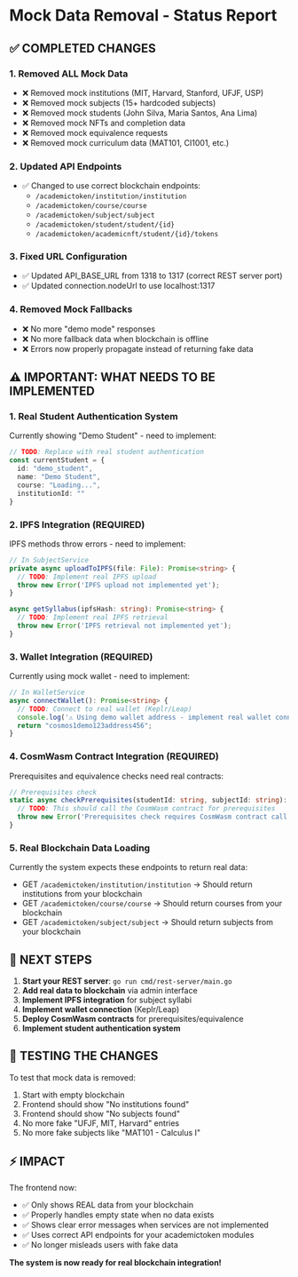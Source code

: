 # Mock Data Removal - Status Report

## ✅ COMPLETED CHANGES

### 1. **Removed ALL Mock Data**
- ❌ Removed mock institutions (MIT, Harvard, Stanford, UFJF, USP)
- ❌ Removed mock subjects (15+ hardcoded subjects)
- ❌ Removed mock students (John Silva, Maria Santos, Ana Lima)
- ❌ Removed mock NFTs and completion data
- ❌ Removed mock equivalence requests
- ❌ Removed mock curriculum data (MAT101, CI1001, etc.)

### 2. **Updated API Endpoints**
- ✅ Changed to use correct blockchain endpoints:
  - `/academictoken/institution/institution`
  - `/academictoken/course/course`
  - `/academictoken/subject/subject`
  - `/academictoken/student/student/{id}`
  - `/academictoken/academicnft/student/{id}/tokens`

### 3. **Fixed URL Configuration**
- ✅ Updated API_BASE_URL from 1318 to 1317 (correct REST server port)
- ✅ Updated connection.nodeUrl to use localhost:1317

### 4. **Removed Mock Fallbacks**
- ❌ No more "demo mode" responses
- ❌ No more fallback data when blockchain is offline
- ❌ Errors now properly propagate instead of returning fake data

## ⚠️ IMPORTANT: WHAT NEEDS TO BE IMPLEMENTED

### 1. **Real Student Authentication System**
Currently showing "Demo Student" - need to implement:
```typescript
// TODO: Replace with real student authentication
const currentStudent = {
  id: "demo_student",
  name: "Demo Student", 
  course: "Loading...",
  institutionId: ""
}
```

### 2. **IPFS Integration (REQUIRED)**
IPFS methods throw errors - need to implement:
```typescript
// In SubjectService
private async uploadToIPFS(file: File): Promise<string> {
  // TODO: Implement real IPFS upload
  throw new Error('IPFS upload not implemented yet');
}

async getSyllabus(ipfsHash: string): Promise<string> {
  // TODO: Implement real IPFS retrieval  
  throw new Error('IPFS retrieval not implemented yet');
}
```

### 3. **Wallet Integration (REQUIRED)**
Currently using mock wallet - need to implement:
```typescript
// In WalletService
async connectWallet(): Promise<string> {
  // TODO: Connect to real wallet (Keplr/Leap)
  console.log('⚠️ Using demo wallet address - implement real wallet connection');
  return "cosmos1demo123address456";
}
```

### 4. **CosmWasm Contract Integration (REQUIRED)**
Prerequisites and equivalence checks need real contracts:
```typescript
// Prerequisites check
static async checkPrerequisites(studentId: string, subjectId: string): Promise<boolean> {
  // TODO: This should call the CosmWasm contract for prerequisites
  throw new Error('Prerequisites check requires CosmWasm contract call');
}
```

### 5. **Real Blockchain Data Loading**
Currently the system expects these endpoints to return real data:
- GET `/academictoken/institution/institution` → Should return institutions from your blockchain
- GET `/academictoken/course/course` → Should return courses from your blockchain  
- GET `/academictoken/subject/subject` → Should return subjects from your blockchain

## 🎯 NEXT STEPS

1. **Start your REST server**: `go run cmd/rest-server/main.go`
2. **Add real data to blockchain** via admin interface
3. **Implement IPFS integration** for subject syllabi
4. **Implement wallet connection** (Keplr/Leap)
5. **Deploy CosmWasm contracts** for prerequisites/equivalence
6. **Implement student authentication system**

## 🔧 TESTING THE CHANGES

To test that mock data is removed:

1. Start with empty blockchain
2. Frontend should show "No institutions found" 
3. Frontend should show "No subjects found"
4. No more fake "UFJF, MIT, Harvard" entries
5. No more fake subjects like "MAT101 - Calculus I"

## ⚡ IMPACT

The frontend now:
- ✅ Only shows REAL data from your blockchain
- ✅ Properly handles empty state when no data exists
- ✅ Shows clear error messages when services are not implemented
- ✅ Uses correct API endpoints for your academictoken modules
- ✅ No longer misleads users with fake data

**The system is now ready for real blockchain integration!**

